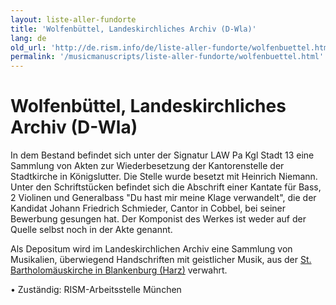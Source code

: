 ```yaml
---
layout: liste-aller-fundorte
title: 'Wolfenbüttel, Landeskirchliches Archiv (D-Wla)'
lang: de
old_url: 'http://de.rism.info/de/liste-aller-fundorte/wolfenbuettel.html'
permalink: '/musicmanuscripts/liste-aller-fundorte/wolfenbuettel.html'
---
```



# Wolfenbüttel, Landeskirchliches Archiv (D-Wla)

In dem Bestand befindet sich unter der Signatur LAW Pa Kgl Stadt 13 eine Sammlung von Akten zur Wiederbesetzung der Kantorenstelle der Stadtkirche in Königslutter. Die Stelle wurde besetzt mit Heinrich Niemann. Unter den Schriftstücken befindet sich die Abschrift einer Kantate für Bass, 2 Violinen und Generalbass "Du hast mir meine Klage verwandelt", die der Kandidat Johann Friedrich Schmieder, Cantor in Cobbel, bei seiner Bewerbung gesungen hat. Der Komponist des Werkes ist weder auf der Quelle selbst noch in der Akte genannt.

Als Depositum wird im Landeskirchlichen Archiv eine Sammlung von Musikalien, überwiegend Handschriften mit geistlicher Musik, aus der [St. Bartholomäuskirche in Blankenburg (Harz)](/musicmanuscripts/liste-aller-fundorte/blankenburg-d-blabk.html "Opens internal link in current window") verwahrt.

• Zuständig: RISM-Arbeitsstelle München

&nbsp;


